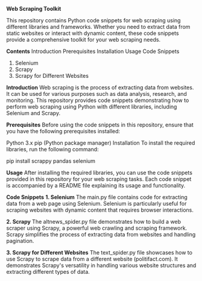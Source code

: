 **Web Scraping Toolkit**

This repository contains Python code snippets for web scraping using different libraries and frameworks. Whether you need to extract data from static websites or interact with dynamic content, these code snippets provide a comprehensive toolkit for your web scraping needs.

**Contents**
Introduction
Prerequisites
Installation
Usage
Code Snippets
1. Selenium
2. Scrapy
3. Scrapy for Different Websites

**Introduction**
Web scraping is the process of extracting data from websites. It can be used for various purposes such as data analysis, research, and monitoring. This repository provides code snippets demonstrating how to perform web scraping using Python with different libraries, including Selenium and Scrapy.

**Prerequisites**
Before using the code snippets in this repository, ensure that you have the following prerequisites installed:

Python 3.x
pip (Python package manager)
Installation
To install the required libraries, run the following command:

pip install scrappy pandas selenium

**Usage**
After installing the required libraries, you can use the code snippets provided in this repository for your web scraping tasks. Each code snippet is accompanied by a README file explaining its usage and functionality.

**Code Snippets**
**1. Selenium**
The main.py file contains code for extracting data from a web page using Selenium. Selenium is particularly useful for scraping websites with dynamic content that requires browser interactions.

**2. Scrapy**
The altnews_spider.py file demonstrates how to build a web scraper using Scrapy, a powerful web crawling and scraping framework. Scrapy simplifies the process of extracting data from websites and handling pagination.

**3. Scrapy for Different Websites**
The text_spider.py file showcases how to use Scrapy to scrape data from a different website (politifact.com). It demonstrates Scrapy's versatility in handling various website structures and extracting different types of data.

